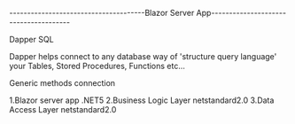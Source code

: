 ﻿--------------------------------------Blazor Server App--------------------------------------

Dapper SQL

Dapper helps connect to any database way of 'structure query language' your Tables, Stored Procedures, Functions etc...

Generic methods connection

1.Blazor server app .NET5
2.Business Logic Layer netstandard2.0
3.Data Access Layer  netstandard2.0